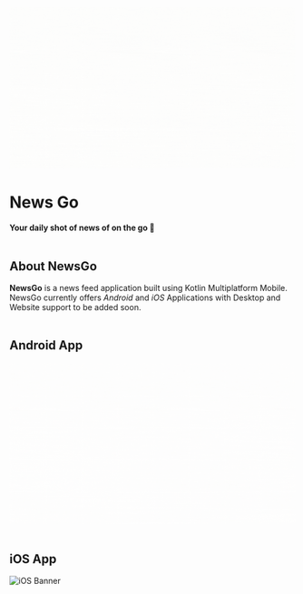 ![](graphics/banners/gif/NewsGO-Banner.gif)

# **News Go**
#### Your daily shot of news of on the go 🚀 <br><br>

## About NewsGo
**NewsGo** is a news feed application built using Kotlin Multiplatform Mobile. NewsGo currently offers *Android* and *iOS* Applications with Desktop and Website support to be added soon.
<br>
<br>
## Android App 
![Android Banner](graphics/banners/gif/News-GO-Android-Banner.gif)
<br><br>
## iOS App
![iOS Banner](graphics/banners/gif/News-GO-IOS-Banner.gif)

